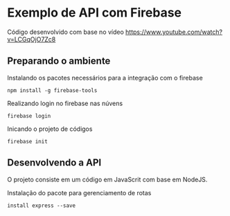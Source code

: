 # Exemplo de API com Firebase 

Código desenvolvido com base no vídeo https://www.youtube.com/watch?v=LCGqOjO7Zc8

## Preparando o ambiente 

Instalando os pacotes necessários para a integração com o firebase 
```
npm install -g firebase-tools
```

Realizando login no firebase nas núvens 
```
firebase login
```

Inicando o projeto de códigos
```
firebase init
```

## Desenvolvendo a API 
O projeto consiste em um código em JavaScrit com base em NodeJS. 

Instalação do pacote para gerenciamento de rotas 
```
install express --save
```
